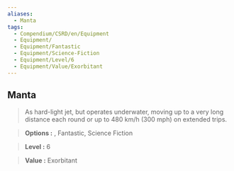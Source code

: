 ```yaml
---
aliases:
  - Manta
tags:
  - Compendium/CSRD/en/Equipment
  - Equipment/
  - Equipment/Fantastic
  - Equipment/Science-Fiction
  - Equipment/Level/6
  - Equipment/Value/Exorbitant
---
```

    
      
## Manta      
      
>As hard-light jet, but operates underwater, moving up to a very long distance each round or up to 480 km/h (300 mph) on extended trips.      
> **Options :** , Fantastic, Science Fiction      
> **Level :** 6      
> **Value :** Exorbitant